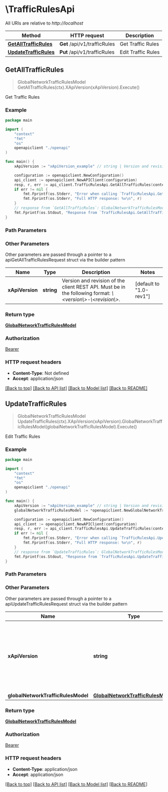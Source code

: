 # \TrafficRulesApi

All URIs are relative to *http://localhost*

Method | HTTP request | Description
------------- | ------------- | -------------
[**GetAllTrafficRules**](TrafficRulesApi.md#GetAllTrafficRules) | **Get** /api/v1/trafficRules | Get Traffic Rules
[**UpdateTrafficRules**](TrafficRulesApi.md#UpdateTrafficRules) | **Put** /api/v1/trafficRules | Edit Traffic Rules



## GetAllTrafficRules

> GlobalNetworkTrafficRulesModel GetAllTrafficRules(ctx).XApiVersion(xApiVersion).Execute()

Get Traffic Rules



### Example

```go
package main

import (
    "context"
    "fmt"
    "os"
    openapiclient "./openapi"
)

func main() {
    xApiVersion := "xApiVersion_example" // string | Version and revision of the client REST API. Must be in the following format: *\\<version\\>-\\<revision\\>*.  (default to "1.0-rev1")

    configuration := openapiclient.NewConfiguration()
    api_client := openapiclient.NewAPIClient(configuration)
    resp, r, err := api_client.TrafficRulesApi.GetAllTrafficRules(context.Background()).XApiVersion(xApiVersion).Execute()
    if err != nil {
        fmt.Fprintf(os.Stderr, "Error when calling `TrafficRulesApi.GetAllTrafficRules``: %v\n", err)
        fmt.Fprintf(os.Stderr, "Full HTTP response: %v\n", r)
    }
    // response from `GetAllTrafficRules`: GlobalNetworkTrafficRulesModel
    fmt.Fprintf(os.Stdout, "Response from `TrafficRulesApi.GetAllTrafficRules`: %v\n", resp)
}
```

### Path Parameters



### Other Parameters

Other parameters are passed through a pointer to a apiGetAllTrafficRulesRequest struct via the builder pattern


Name | Type | Description  | Notes
------------- | ------------- | ------------- | -------------
 **xApiVersion** | **string** | Version and revision of the client REST API. Must be in the following format: *\\&lt;version\\&gt;-\\&lt;revision\\&gt;*.  | [default to &quot;1.0-rev1&quot;]

### Return type

[**GlobalNetworkTrafficRulesModel**](GlobalNetworkTrafficRulesModel.md)

### Authorization

[Bearer](../README.md#Bearer)

### HTTP request headers

- **Content-Type**: Not defined
- **Accept**: application/json

[[Back to top]](#) [[Back to API list]](../README.md#documentation-for-api-endpoints)
[[Back to Model list]](../README.md#documentation-for-models)
[[Back to README]](../README.md)


## UpdateTrafficRules

> GlobalNetworkTrafficRulesModel UpdateTrafficRules(ctx).XApiVersion(xApiVersion).GlobalNetworkTrafficRulesModel(globalNetworkTrafficRulesModel).Execute()

Edit Traffic Rules



### Example

```go
package main

import (
    "context"
    "fmt"
    "os"
    openapiclient "./openapi"
)

func main() {
    xApiVersion := "xApiVersion_example" // string | Version and revision of the client REST API. Must be in the following format: *\\<version\\>-\\<revision\\>*.  (default to "1.0-rev1")
    globalNetworkTrafficRulesModel := *openapiclient.NewGlobalNetworkTrafficRulesModel(false) // GlobalNetworkTrafficRulesModel | 

    configuration := openapiclient.NewConfiguration()
    api_client := openapiclient.NewAPIClient(configuration)
    resp, r, err := api_client.TrafficRulesApi.UpdateTrafficRules(context.Background()).XApiVersion(xApiVersion).GlobalNetworkTrafficRulesModel(globalNetworkTrafficRulesModel).Execute()
    if err != nil {
        fmt.Fprintf(os.Stderr, "Error when calling `TrafficRulesApi.UpdateTrafficRules``: %v\n", err)
        fmt.Fprintf(os.Stderr, "Full HTTP response: %v\n", r)
    }
    // response from `UpdateTrafficRules`: GlobalNetworkTrafficRulesModel
    fmt.Fprintf(os.Stdout, "Response from `TrafficRulesApi.UpdateTrafficRules`: %v\n", resp)
}
```

### Path Parameters



### Other Parameters

Other parameters are passed through a pointer to a apiUpdateTrafficRulesRequest struct via the builder pattern


Name | Type | Description  | Notes
------------- | ------------- | ------------- | -------------
 **xApiVersion** | **string** | Version and revision of the client REST API. Must be in the following format: *\\&lt;version\\&gt;-\\&lt;revision\\&gt;*.  | [default to &quot;1.0-rev1&quot;]
 **globalNetworkTrafficRulesModel** | [**GlobalNetworkTrafficRulesModel**](GlobalNetworkTrafficRulesModel.md) |  | 

### Return type

[**GlobalNetworkTrafficRulesModel**](GlobalNetworkTrafficRulesModel.md)

### Authorization

[Bearer](../README.md#Bearer)

### HTTP request headers

- **Content-Type**: application/json
- **Accept**: application/json

[[Back to top]](#) [[Back to API list]](../README.md#documentation-for-api-endpoints)
[[Back to Model list]](../README.md#documentation-for-models)
[[Back to README]](../README.md)

